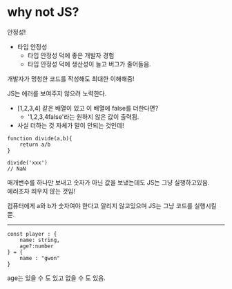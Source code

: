 # why not JS?

안정성!

-   타입 안정성
    -   타입 안정성 덕에 좋은 개발자 경험
    -   타입 안정성 덕에 생산성이 늘고 버그가 줄어들음.

개발자가 멍청한 코드를 작성해도 최대한 이해해줌!

JS는 에러를 보여주지 않으려 노력한다.

-   [1,2,3,4] 같은 배열이 있고 이 배열에 false를 더한다면?
    -   '1,2,3,4false'라는 원하지 않은 값이 출력됨.
-   사실 더하는 것 자체가 말이 안되는 것인데!

```
function divide(a,b){
    return a/b
}

divide('xxx')
// NaN
```

매개변수를 하나만 보내고 숫자가 아닌 값을 보냈는데도 JS는 그냥 실행하고있음. <br>에러조차 띄우지 않는 것임!

컴퓨터에게 a와 b가 숫자여야 한다고 알리지 않고있으며 JS는 그냥 코드를 실행시킬 뿐.

---

```
const player : {
    name: string,
    age?:number
} = {
    name : "gwon"
}
```

age는 있을 수 도 있고 없을 수 도 있음.
